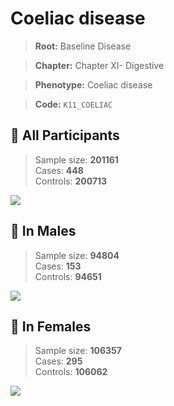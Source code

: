 # Coeliac disease

> **Root:** Baseline Disease  

> **Chapter:** Chapter XI- Digestive  

> **Phenotype:** Coeliac disease  

> **Code:** `K11_COELIAC`

## 🧪 All Participants  
> Sample size: **201161**  
> Cases: **448**  
> Controls: **200713**
<img src="/Disease/Figures/ALL/Baseline/K11_COELIAC.png"/>
<CsvTable src="/Disease/Data/ALL/Baseline/LG_K11_COELIAC.csv" label="🔍 View full results" />

## 👨 In Males  
> Sample size: **94804**  
> Cases: **153**  
> Controls: **94651**
<img src="/Disease/Figures/Male/Baseline/K11_COELIAC.png"/>
<CsvTable src="/Disease/Data/Male/Baseline/LG_K11_COELIAC.csv" label="🔍 View full results" />

## 👩 In Females  
> Sample size: **106357**  
> Cases: **295**  
> Controls: **106062**
<img src="/Disease/Figures/Female/Baseline/K11_COELIAC.png"/>
<CsvTable src="/Disease/Data/Female/Baseline/LG_K11_COELIAC.csv" label="🔍 View full results" />
